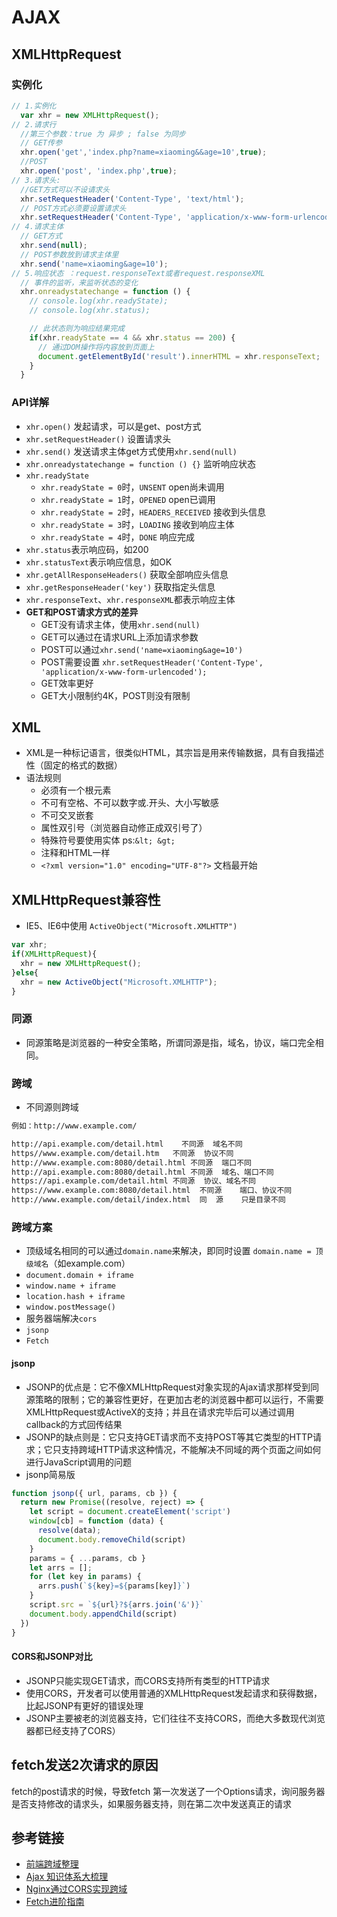 # AJAX

## XMLHttpRequest

### 实例化

```js
// 1.实例化
  var xhr = new XMLHttpRequest();
// 2.请求行
  //第三个参数：true 为 异步 ; false 为同步
  // GET传参
  xhr.open('get','index.php?name=xiaoming&&age=10',true);
  //POST
  xhr.open('post', 'index.php',true);
// 3.请求头:
  //GET方式可以不设请求头
  xhr.setRequestHeader('Content-Type', 'text/html');
  // POST方式必须要设置请求头
  xhr.setRequestHeader('Content-Type', 'application/x-www-form-urlencoded');
// 4.请求主体
  // GET方式
  xhr.send(null);
  // POST参数放到请求主体里
  xhr.send('name=xiaoming&age=10');
// 5.响应状态 ：request.responseText或者request.responseXML
  // 事件的监听，来监听状态的变化
  xhr.onreadystatechange = function () {
    // console.log(xhr.readyState);
    // console.log(xhr.status);

    // 此状态则为响应结果完成
    if(xhr.readyState == 4 && xhr.status == 200) {
      // 通过DOM操作将内容放到页面上
      document.getElementById('result').innerHTML = xhr.responseText;
    }
  }
```

### API详解

- `xhr.open()` 发起请求，可以是get、post方式
- `xhr.setRequestHeader()` 设置请求头
- `xhr.send()` 发送请求主体get方式使用`xhr.send(null)`
- `xhr.onreadystatechange = function () {}` 监听响应状态
- `xhr.readyState`
  - `xhr.readyState = 0`时，`UNSENT` open尚未调用
  - `xhr.readyState = 1`时，`OPENED` open已调用
  - `xhr.readyState = 2`时，`HEADERS_RECEIVED` 接收到头信息
  - `xhr.readyState = 3`时，`LOADING` 接收到响应主体
  - `xhr.readyState = 4`时，`DONE` 响应完成
- `xhr.status`表示响应码，如200
- `xhr.statusText`表示响应信息，如OK
- `xhr.getAllResponseHeaders()` 获取全部响应头信息
- `xhr.getResponseHeader('key')` 获取指定头信息
- `xhr.responseText`、`xhr.responseXML`都表示响应主体
- **GET和POST请求方式的差异**
  - GET没有请求主体，使用`xhr.send(null)`
  - GET可以通过在请求URL上添加请求参数
  - POST可以通过`xhr.send('name=xiaoming&age=10')`
  - POST需要设置 `xhr.setRequestHeader('Content-Type', 'application/x-www-form-urlencoded');`
  - GET效率更好
  - GET大小限制约4K，POST则没有限制

## XML

- XML是一种标记语言，很类似HTML，其宗旨是用来传输数据，具有自我描述性（固定的格式的数据）
- 语法规则
  - 必须有一个根元素
  - 不可有空格、不可以数字或.开头、大小写敏感
  - 不可交叉嵌套
  - 属性双引号（浏览器自动修正成双引号了）
  - 特殊符号要使用实体  ps:`&lt; &gt;`
  - 注释和HTML一样
  - `<?xml version="1.0" encoding="UTF-8"?>` 文档最开始

## XMLHttpRequest兼容性

- IE5、IE6中使用 `ActiveObject("Microsoft.XMLHTTP")`

```js
var xhr;
if(XMLHttpRequest){
  xhr = new XMLHttpRequest();
}else{
  xhr = new ActiveObject("Microsoft.XMLHTTP");
}
```

### 同源

- 同源策略是浏览器的一种安全策略，所谓同源是指，域名，协议，端口完全相同。

### 跨域

- 不同源则跨域

```bash
例如：http://www.example.com/

http://api.example.com/detail.html    不同源  域名不同
https//www.example.com/detail.htm   不同源  协议不同
http://www.example.com:8080/detail.html 不同源  端口不同
http://api.example.com:8080/detail.html 不同源  域名、端口不同
https://api.example.com/detail.html 不同源  协议、域名不同
https://www.example.com:8080/detail.html  不同源    端口、协议不同
http://www.example.com/detail/index.html  同  源    只是目录不同

```

### 跨域方案

- 顶级域名相同的可以通过`domain.name`来解决，即同时设置 `domain.name = 顶级域名`（如example.com）
- `document.domain + iframe`
- `window.name + iframe`
- `location.hash + iframe`
- `window.postMessage()`
- 服务器端解决`cors`
- `jsonp`
- `Fetch`

#### jsonp

- JSONP的优点是：它不像XMLHttpRequest对象实现的Ajax请求那样受到同源策略的限制；它的兼容性更好，在更加古老的浏览器中都可以运行，不需要XMLHttpRequest或ActiveX的支持；并且在请求完毕后可以通过调用callback的方式回传结果
- JSONP的缺点则是：它只支持GET请求而不支持POST等其它类型的HTTP请求；它只支持跨域HTTP请求这种情况，不能解决不同域的两个页面之间如何进行JavaScript调用的问题
- jsonp简易版

```js
function jsonp({ url, params, cb }) {
  return new Promise((resolve, reject) => {
    let script = document.createElement('script')
    window[cb] = function (data) {
      resolve(data);
      document.body.removeChild(script)
    }
    params = { ...params, cb }
    let arrs = [];
    for (let key in params) {
      arrs.push(`${key}=${params[key]}`)
    }
    script.src = `${url}?${arrs.join('&')}`
    document.body.appendChild(script)
  })
}
```

#### CORS和JSONP对比

- JSONP只能实现GET请求，而CORS支持所有类型的HTTP请求
- 使用CORS，开发者可以使用普通的XMLHttpRequest发起请求和获得数据，比起JSONP有更好的错误处理
- JSONP主要被老的浏览器支持，它们往往不支持CORS，而绝大多数现代浏览器都已经支持了CORS）

## fetch发送2次请求的原因

fetch的post请求的时候，导致fetch 第一次发送了一个Options请求，询问服务器是否支持修改的请求头，如果服务器支持，则在第二次中发送真正的请求

## 参考链接

- [前端跨域整理](https://juejin.im/post/5815f4abbf22ec006893b431)
- [Ajax 知识体系大梳理](https://juejin.im/post/58c883ecb123db005311861a)
- [Nginx通过CORS实现跨域](https://mp.weixin.qq.com/s?__biz=MzI3MTI2NzkxMA==&mid=2247484408&idx=1&sn=5c64dd43ff2060e1c4a22d93e4e887c9&scene=1&srcid=0901vPdwJR0crm8vJmjboYzI#rd)
- [Fetch进阶指南](http://louiszhai.github.io/2016/11/02/fetch/)

